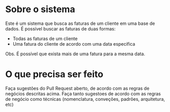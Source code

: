 # Sobre o sistema

Este é um sistema que busca as faturas de um cliente em uma base de dados. É possível buscar as faturas de duas formas:

- Todas as faturas de um cliente
- Uma fatura do cliente de acordo com uma data especifica

Obs. É possível que exista mais de uma fatura para a mesma data.

# O que precisa ser feito

Faça sugestões do Pull Request aberto, de acordo com as regras de negócios descritas acima. Faça tanto sugestoes de acordo com as regras de negócio como técnicas (nomenclatura, conveções, padrões, arquitetura, etc)
